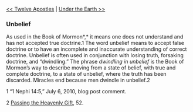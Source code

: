 [<< Twelve Apostles](Twelve%20Apostles)  |  [Under the Earth >>](Under%20the%20Earth)

### Unbelief
As used in the Book of Mormon*,* it means one does not understand and has not accepted true doctrine.1 The word unbelief means to accept false doctrine or to have an incomplete and inaccurate understanding of correct doctrine. Unbelief is often used in conjunction with losing truth, forsaking doctrine, and “dwindling.” The phrase *dwindling in unbelief* is the Book of Mormon’s way to describe moving from a state of belief, with true and complete doctrine, to a state of unbelief, where the truth has been discarded. Miracles end because men dwindle in unbelief.2



1 “1 Nephi 14:5,” July 6, 2010, blog post comment.


2
[Passing the Heavenly Gift](#), 52.